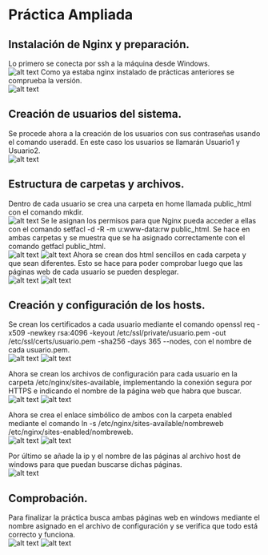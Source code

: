 # Práctica Ampliada

## Instalación de Nginx y preparación.
Lo primero se conecta por ssh a la máquina desde Windows. <br>
![alt text](images2/image-39.png)
Como ya estaba nginx instalado de prácticas anteriores se comprueba la versión. <br>
![alt text](images2/image-40.png)

## Creación de usuarios del sistema.
Se procede ahora a la creación de los usuarios con sus contraseñas usando el comando useradd. En este caso los usuarios se llamarán Usuario1 y Usuario2. <br>
![alt text](images2/image-41.png)

## Estructura de carpetas y archivos.
Dentro de cada usuario se crea una carpeta en home llamada public_html con el comando mkdir. <br>
![alt text](images2/image-42.png)
Se le asignan los permisos para que Nginx pueda acceder a ellas con el comando setfacl -d -R -m u:www-data:rw public_html. Se hace en ambas carpetas y se muestra que se ha asignado correctamente con el comando getfacl public_html.<br>
![alt text](images2/image-43.png)
![alt text](images2/image-44.png)
Ahora se crean dos html sencillos en cada carpeta y que sean diferentes. Esto se hace para poder comprobar luego que las páginas web de cada usuario se pueden desplegar. <br>
![alt text](images2/image-46.png)
![alt text](images2/image-45.png)

## Creación y configuración de los hosts.
Se crean los certificados a cada usuario mediante el comando openssl req -x509 -newkey rsa:4096 -keyout /etc/ssl/private/usuario.pem -out /etc/ssl/certs/usuario.pem -sha256 -days 365 --nodes, con el nombre de cada usuario.pem. <br>
![alt text](images2/image-48.png)
![alt text](images2/image-49.png)

Ahora se crean los archivos de configuración para cada usuario en la carpeta /etc/nginx/sites-available, implementando la conexión segura por HTTPS e indicando el nombre de la página web que habra que buscar. <br>
![alt text](images2/image-50.png)
![alt text](images2/image-51.png)

Ahora se crea el enlace simbólico de ambos con la carpeta enabled mediante el comando ln -s /etc/nginx/sites-available/nombreweb /etc/nginx/sites-enabled/nombreweb. <br>
![alt text](images2/image-52.png)
![alt text](images2/image-53.png)

Por último se añade la ip y el nombre de las páginas al archivo host de windows para que puedan buscarse dichas páginas. <br>
![alt text](images2/image-54.png)

## Comprobación.
Para finalizar la práctica busca ambas páginas web en windows mediante el nombre asignado en el archivo de configuración y se verifica que todo está correcto y funciona. <br>
![alt text](images2/image-55.png)
![alt text](images2/image-56.png)